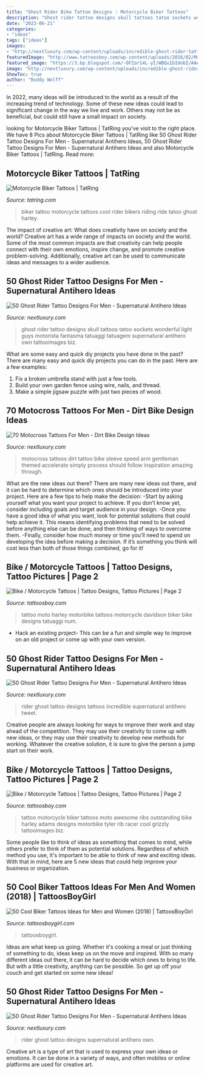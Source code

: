 ```yaml
---
title: "Ghost Rider Bike Tattoo Designs : Motorcycle Biker Tattoos"
description: "Ghost rider tattoo designs skull tattoos tatoo sockets wonderful light guys motorista fantasma tatuaggi tatuagem supernatural antihero own tattooimages biz"
date: "2023-06-21"
categories:
- "ideas"
tags: ["ideas"]
images:
- "http://nextluxury.com/wp-content/uploads/incredible-ghost-rider-tattoos-for-men.jpg"
featuredImage: "http://www.tattoosboy.com/wp-content/uploads/2016/02/Motorcycle-Tattoo-Design-On-Rib-TB1231.jpg"
featured_image: "https://3.bp.blogspot.com/-OFZar14L-yI/WBQu1bIdobI/AAAAAAAAEd8/KnoeZXSt3bIzI2jowJagQIgu4PKYRH8BQCLcB/s1600/Biker%2Btattoo%2B37.JPG"
image: "http://nextluxury.com/wp-content/uploads/incredible-ghost-rider-tattoos-for-men.jpg"
ShowToc: true
author: "Buddy Wolff"
---
```



In 2022, many ideas will be introduced to the world as a result of the increasing trend of technology. Some of these new ideas could lead to significant change in the way we live and work. Others may not be as beneficial, but could still have a small impact on society.

	

		
looking for Motorcycle Biker Tattoos | TatRing you've visit to the right place. We have 8 Pics about Motorcycle Biker Tattoos | TatRing like 50 Ghost Rider Tattoo Designs For Men - Supernatural Antihero Ideas, 50 Ghost Rider Tattoo Designs For Men - Supernatural Antihero Ideas and also Motorcycle Biker Tattoos | TatRing. Read more:
		
    
## Motorcycle Biker Tattoos | TatRing

<img loading=lazy src="https://usercontent1.hubstatic.com/1380760_f520.jpg" onerror="this.onerror=null;this.src='https://tse1.mm.bing.net/th?id=OIP.IOPglFJ7ylwoxKZG6xXg7gHaJn&amp;pid=15.1';" alt="Motorcycle Biker Tattoos | TatRing">

_Source: tatring.com_

>biker tattoo motorcycle tattoos cool rider bikers riding ride tatoo ghost harley. 

	

The impact of creative art: What does creativity have on society and the world?
Creative art has a wide range of impacts on society and the world. Some of the most common impacts are that creativity can help people connect with their own emotions, inspire change, and promote creative problem-solving. Additionally, creative art can be used to communicate ideas and messages to a wider audience.

    
## 50 Ghost Rider Tattoo Designs For Men - Supernatural Antihero Ideas

<img loading=lazy src="http://nextluxury.com/wp-content/uploads/ghost-rider-guys-tattoo-designs.jpg" onerror="this.onerror=null;this.src='https://tse2.mm.bing.net/th?id=OIP.2qsoVeVO3JITBwef9iVvxAAAAA&amp;pid=15.1';" alt="50 Ghost Rider Tattoo Designs For Men - Supernatural Antihero Ideas">

_Source: nextluxury.com_

>ghost rider tattoo designs skull tattoos tatoo sockets wonderful light guys motorista fantasma tatuaggi tatuagem supernatural antihero own tattooimages biz. 

	

What are some easy and quick diy projects you have done in the past?
There are many easy and quick diy projects you can do in the past. Here are a few examples:
1. Fix a broken umbrella stand with just a few tools.
2. Build your own garden fence using wire, nails, and thread.
3. Make a simple jigsaw puzzle with just two pieces of wood.

    
## 70 Motocross Tattoos For Men - Dirt Bike Design Ideas

<img loading=lazy src="http://nextluxury.com/wp-content/uploads/gentleman-with-full-sleeve-motocross-themed-tattoo-on-arm.jpg" onerror="this.onerror=null;this.src='https://tse1.mm.bing.net/th?id=OIP.Pn8SdrzrsekX1KwQGbqRBAHaHa&amp;pid=15.1';" alt="70 Motocross Tattoos For Men - Dirt Bike Design Ideas">

_Source: nextluxury.com_

>motocross tattoos dirt tattoo bike sleeve speed arm gentleman themed accelerate simply process should follow inspiration amazing through. 

	

What are the new ideas out there?
There are many new ideas out there, and it can be hard to determine which ones should be introduced into your project. Here are a few tips to help make the decision: 
-Start by asking yourself what you want your project to achieve. If you don’t know yet, consider including goals and target audience in your design.
-Once you have a good idea of what you want, look for potential solutions that could help achieve it. This means identifying problems that need to be solved before anything else can be done, and then thinking of ways to overcome them.
-Finally, consider how much money or time you’ll need to spend on developing the idea before making a decision. If it’s something you think will cost less than both of those things combined, go for it!

    
## Bike / Motorcycle Tattoos | Tattoo Designs, Tattoo Pictures | Page 2

<img loading=lazy src="http://www.tattoosboy.com/wp-content/uploads/2016/02/Harley-Davidson-Motorbike-Tattoo-On-Back-TB1224.jpg" onerror="this.onerror=null;this.src='https://tse4.mm.bing.net/th?id=OIP.7WkLNY0PWDvg3YVaLyNy1QHaFU&amp;pid=15.1';" alt="Bike / Motorcycle Tattoos | Tattoo Designs, Tattoo Pictures | Page 2">

_Source: tattoosboy.com_

>tattoo moto harley motorbike tattoos motorcycle davidson biker bike designs tatuaggi num. 

	

- Hack an existing project- This can be a fun and simple way to improve on an old project or come up with your own version.

    
## 50 Ghost Rider Tattoo Designs For Men - Supernatural Antihero Ideas

<img loading=lazy src="http://nextluxury.com/wp-content/uploads/incredible-ghost-rider-tattoos-for-men.jpg" onerror="this.onerror=null;this.src='https://tse2.mm.bing.net/th?id=OIP.1VS_IIJi7QUH4P6Sl-iYrQHaHa&amp;pid=15.1';" alt="50 Ghost Rider Tattoo Designs For Men - Supernatural Antihero Ideas">

_Source: nextluxury.com_

>rider ghost tattoo designs tattoos incredible supernatural antihero tweet. 

	

Creative people are always looking for ways to improve their work and stay ahead of the competition. They may use their creativity to come up with new ideas, or they may use their creativity to develop new methods for working. Whatever the creative solution, it is sure to give the person a jump start on their work.

    
## Bike / Motorcycle Tattoos | Tattoo Designs, Tattoo Pictures | Page 2

<img loading=lazy src="http://www.tattoosboy.com/wp-content/uploads/2016/02/Motorcycle-Tattoo-Design-On-Rib-TB1231.jpg" onerror="this.onerror=null;this.src='https://tse1.mm.bing.net/th?id=OIP.wLU4ddvQFGgiECkvkdPcYwHaJ4&amp;pid=15.1';" alt="Bike / Motorcycle Tattoos | Tattoo Designs, Tattoo Pictures | Page 2">

_Source: tattoosboy.com_

>tattoo motorcycle biker tattoos moto awesome ribs outstanding bike harley adams designs motorbike tyler rib racer cool grizzly tattooimages biz. 

	

Some people like to think of ideas as something that comes to mind, while others prefer to think of them as potential solutions. Regardless of which method you use, it's important to be able to think of new and exciting ideas. With that in mind, here are 5 new ideas that could help improve your business or organization.

    
## 50 Cool Biker Tattoos Ideas For Men And Women (2018) | TattoosBoyGirl

<img loading=lazy src="https://3.bp.blogspot.com/-OFZar14L-yI/WBQu1bIdobI/AAAAAAAAEd8/KnoeZXSt3bIzI2jowJagQIgu4PKYRH8BQCLcB/s1600/Biker%2Btattoo%2B37.JPG" onerror="this.onerror=null;this.src='https://tse2.mm.bing.net/th?id=OIP.Fse9iUBql1TpqPtdFVRuuwHaHf&amp;pid=15.1';" alt="50 Cool Biker Tattoos Ideas for Men and Women (2018) | TattoosBoyGirl">

_Source: tattoosboygirl.com_

>tattoosboygirl. 

	

Ideas are what keep us going. Whether it's cooking a meal or just thinking of something to do, ideas keep us on the move and inspired. With so many different ideas out there, it can be hard to decide which ones to bring to life. But with a little creativity, anything can be possible. So get up off your couch and get started on some new ideas!

    
## 50 Ghost Rider Tattoo Designs For Men - Supernatural Antihero Ideas

<img loading=lazy src="http://nextluxury.com/wp-content/uploads/gentleman-with-ghost-rider-tattoo.jpg" onerror="this.onerror=null;this.src='https://tse4.mm.bing.net/th?id=OIP.1Hb28nLaqYdr5ebLe5Ca0QHaHa&amp;pid=15.1';" alt="50 Ghost Rider Tattoo Designs For Men - Supernatural Antihero Ideas">

_Source: nextluxury.com_

>rider ghost tattoo designs supernatural antihero own. 

	

Creative art is a type of art that is used to express your own ideas or emotions. It can be done in a variety of ways, and often mobiles or online platforms are used for creative art.

